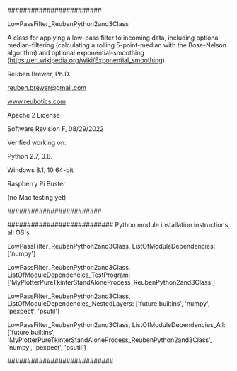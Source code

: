 ########################  

LowPassFilter_ReubenPython2and3Class

A class for applying a low-pass filter to incoming data, including 
optional median-filtering (calculating a rolling 5-point-median with the Bose-Nelson algorithm) and 
optional exponential-smoothing (https://en.wikipedia.org/wiki/Exponential_smoothing). 

Reuben Brewer, Ph.D.

reuben.brewer@gmail.com

www.reubotics.com

Apache 2 License

Software Revision F, 08/29/2022

Verified working on: 

Python 2.7, 3.8.

Windows 8.1, 10 64-bit

Raspberry Pi Buster 

(no Mac testing yet)

########################  

########################### Python module installation instructions, all OS's

LowPassFilter_ReubenPython2and3Class, ListOfModuleDependencies: ['numpy']

LowPassFilter_ReubenPython2and3Class, ListOfModuleDependencies_TestProgram: ['MyPlotterPureTkinterStandAloneProcess_ReubenPython2and3Class']

LowPassFilter_ReubenPython2and3Class, ListOfModuleDependencies_NestedLayers: ['future.builtins', 'numpy', 'pexpect', 'psutil']

LowPassFilter_ReubenPython2and3Class, ListOfModuleDependencies_All: ['future.builtins', 'MyPlotterPureTkinterStandAloneProcess_ReubenPython2and3Class', 'numpy', 'pexpect', 'psutil']

###########################
